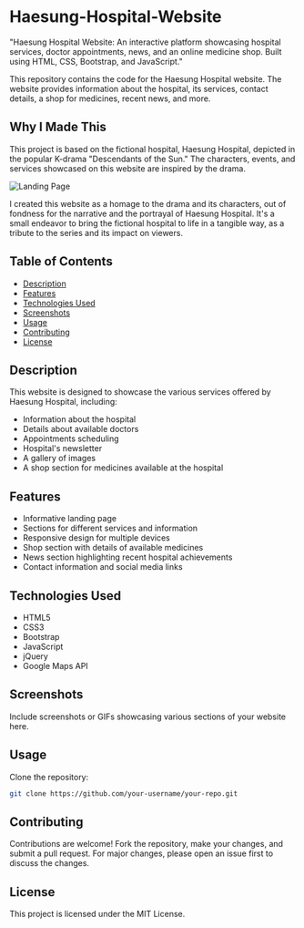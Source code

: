 # Haesung-Hospital-Website
"Haesung Hospital Website: An interactive platform showcasing hospital services, doctor appointments, news, and an online medicine shop. Built using HTML, CSS, Bootstrap, and JavaScript."

This repository contains the code for the Haesung Hospital website. The website provides information about the hospital, its services, contact details, a shop for medicines, recent news, and more.

## Why I Made This

This project is based on the fictional hospital, Haesung Hospital, depicted in the popular K-drama "Descendants of the Sun." The characters, events, and services showcased on this website are inspired by the drama.

![Landing Page](images/landing_page.png)


I created this website as a homage to the drama and its characters, out of fondness for the narrative and the portrayal of Haesung Hospital. It's a small endeavor to bring the fictional hospital to life in a tangible way, as a tribute to the series and its impact on viewers.

## Table of Contents

- [Description](#description)
- [Features](#features)
- [Technologies Used](#technologies-used)
- [Screenshots](#screenshots)
- [Usage](#usage)
- [Contributing](#contributing)
- [License](#license)

## Description

This website is designed to showcase the various services offered by Haesung Hospital, including:
- Information about the hospital
- Details about available doctors
- Appointments scheduling
- Hospital's newsletter
- A gallery of images
- A shop section for medicines available at the hospital

## Features

- Informative landing page
- Sections for different services and information
- Responsive design for multiple devices
- Shop section with details of available medicines
- News section highlighting recent hospital achievements
- Contact information and social media links

## Technologies Used

- HTML5
- CSS3
- Bootstrap
- JavaScript
- jQuery
- Google Maps API

## Screenshots

Include screenshots or GIFs showcasing various sections of your website here.

## Usage

Clone the repository:

```bash
git clone https://github.com/your-username/your-repo.git
```

## Contributing

Contributions are welcome! Fork the repository, make your changes, and submit a pull request. For major changes, please open an issue first to discuss the changes.

## License

This project is licensed under the MIT License.


